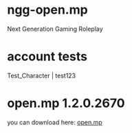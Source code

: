 # ngg-open.mp
 Next Generation Gaming Roleplay

# account tests
 Test_Character | test123

# open.mp 1.2.0.2670
 you can download here:  [open.mp](https://github.com/openmultiplayer/open.mp/releases/tag/v1.2.0.2670)
